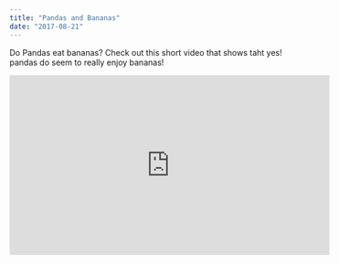 ```yaml
---
title: "Pandas and Bananas"
date: "2017-08-21"
---
```


Do Pandas eat bananas? Check out this short video that shows taht yes! pandas do seem to really enjoy bananas!

<iframe width="560" height="315" src="https://www.youtube.com/embed/4SZl1r20_bY" frameborder="0" allowfullscreen></iframe>
